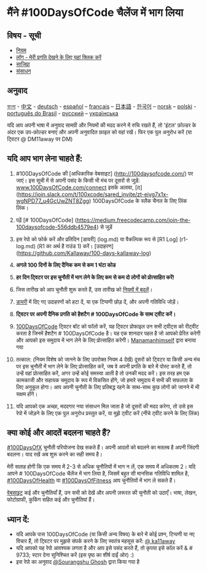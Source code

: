# मैंने #100DaysOfCode चैलेंज में भाग लिया

## विषय - सूची
* [नियम](rules.md)
* [लॉग - मेरी प्रगति देखने के लिए यहां क्लिक करें](log.md)
* [साजिप्रा](FAQ.md)
* [संसाधन](Resources.md)

## अनुवाद
[বাংলা](README.md) - [中文](../ch/README.md) - [deutsch](../de/README.md) - [español](../es/README.md) – [français](../fr/FAQ-fr.md) – [日本語](../ja/README.md) - [한국어](../ko/README-ko.md) – [norsk](../no/README.md) –  [polski](../pl/README.md) - [português do Brasil](../pt-br/LEIAME.md) - [русский](../ru/README-ru.md) – [українська](../ua/README-ua.md)

यदि आप अपनी भाषा में अनुवाद सामग्री और नियमों की मदद करने में रुचि रखते हैं, तो 'इंटल' फ़ोल्डर के अंदर एक उप-फ़ोल्डर बनाएं और अपनी अनुवादित फ़ाइल को वहां रखें। फिर एक पुल अनुरोध करें (या ट्विटर @ DM11away पर DM)


## यदि आप भाग लेना चाहते हैं:

1. #100DaysOfCode की [आधिकारिक वेबसाइट] (http://100daysofcode.com/) पर जाएं। इस सूची में से अपनी पसंद के किसी भी मंच पर दूसरों से जुड़ें: www.100DaysOfCode.com/connect
  इसके अलावा, [it] (https://join.slack.com/t/100xcode/sared_invite/zt-eivg7x1x-wgNPD77_u4GcUwZNT8Zgg) 100DaysOfCode के स्लैक चैनल के लिए लिंक लिंक।
2. पढ़ें [# 100DaysOfCode] (https://medium.freecodecamp.com/join-the-100daysofcode-556ddb4579e4) से जुड़ें
3. इस रेपो को फोर्क करें और प्रतिदिन [डायरी] (log.md) या वैकल्पिक रूप से [R1 Log] (r1-log.md) (R1 का अर्थ है राउंड 1) करें। [उदाहरण] (https://github.com/Kallaway/100-days-kallaway-log)

4. **अगले 100 दिनों के लिए दैनिक कम से कम 1 घंटा कोड**
5. **हर दिन ट्विटर पर इस चुनौती में भाग लेने के लिए कम से कम दो लोगों को प्रोत्साहित करें!**
6. जिस तारीख को आप चुनौती शुरू करते हैं, उस तारीख को [नियमों में बदलें](rules.md)।
7. [डायरी](log.md) में दिए गए उदाहरणों को हटा दें, या एक टिप्पणी छोड़ दें, और अपनी गतिविधि जोड़ें।
8. **ट्विटर पर अपनी दैनिक प्रगति को हैशटैग # 100DaysOfCode के साथ ट्वीट करें।**
9. [100DaysOfCode](https://twitter.com/_100DaysOfCode) ट्विटर बॉट को फॉलो करें, यह ट्विटर प्रोफाइल उन सभी ट्वीट्स को रीट्वीट करता है जिनमें हैशटैग # 100DaysOfCode है। यह एक शानदार पहल है जो आपको प्रेरित करेगी और आपको इस समुदाय में भाग लेने के लिए प्रोत्साहित करेगी। [Manamanhimself](https://twitter.com/amanhimself) द्वारा बनाया गया
10. तत्काल: (नियम विशेष को जानने के लिए उपरोक्त नियम 4 देखें) दूसरों को ट्विटर या किसी अन्य मंच पर इस चुनौती में भाग लेने के लिए प्रोत्साहित करें, जब वे अपनी प्रगति के बारे में पोस्ट करते हैं, तो उन्हें वहां प्रोत्साहित करें, अगर उन्हें कोई समस्या आती है तो उनकी मदद करें। इस तरह हम एक कामकाजी और सहायक समुदाय के रूप में विकसित होंगे, जो हमारे समुदाय में सभी की सफलता के लिए अनुकूल होगा। आप अपनी चुनौती के लिए प्रतिबद्ध रहने के साथ-साथ कुछ लोगों को जानने में भी सक्षम होंगे।
11. यदि आपको एक अच्छा, मददगार नया संसाधन मिल जाता है जो दूसरों की मदद करेगा, तो उसे इस रेपो में जोड़ने के लिए एक पुल अनुरोध प्रस्तुत करें, या मुझे ट्वीट करें (नीचे ट्वीट करने के लिए लिंक) 

## क्या कोई और आदतें बदलना चाहते हैं?

[#100DaysOfX](http://100daysofx.com/) चुनौती परियोजना देख सकते हैं। अपनी आदतों को बदलने का मतलब है अपनी जिंदगी बदलना। याद रखें अब शुरू करने का सही समय है।

मेरी सलाह होगी कि एक समय में 2-3 से अधिक चुनौतियों में भाग न लें, एक समय में अधिकतम 2। यदि आपने # 100DaysOfCode चैलेंज में भाग लिया है, जिसमें बहुत सी मानसिक गतिविधि शामिल है, [#100DaysOfHealth](http://100daysofx.com/where-x-is/health/) या [#100DaysOfFitness](http://100daysofx.com/challenges/) आप चुनौतियों में भाग ले सकते हैं।

[वेबसाइट](http://100daysofx.com/) कई और चुनौतियाँ हैं, उन सभी को देखें और अपनी ज़रूरत की चुनौती को उठाएँ। भाषा, लेखन, फोटोग्राफी, कुकिंग सहित कई और चुनौतियां हैं।

## ध्यान दें:

* यदि आपके पास 100DaysOfCode (या किसी अन्य विषय) के बारे में कोई प्रश्न, टिप्पणी या नए विचार हैं, तो ट्विटर पर मुझसे संपर्क करने के लिए स्वतंत्र महसूस करें: [@ ka11away](https://twitter.com/ka11away)
* यदि आपको यह रेपो आवश्यक लगता है और आप इसे पसंद करते हैं, तो कृपया इसे कॉल करें & # 9733; स्टार देना सुनिश्चित करें (इस पृष्ठ का शीर्ष दाईं ओर) :)
* इस रेपो का अनुवाद [@Sourangshu Ghosh](https://sourangshu.github.io) द्वारा किया गया है
